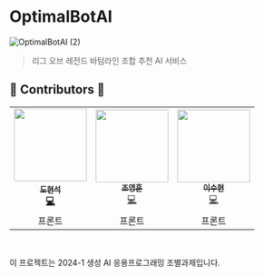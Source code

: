 # OptimalBotAI

![OptimalBotAI (2)](https://github.com/dohyeondol1/OptimalBotAI/assets/102894803/761e6981-84da-4ddb-9e67-83adb34ea77f)

>리그 오브 레전드 바텀라인 조합 추천 AI 서비스





## 🤩 Contributors 🤩
<table>
  <tr>
    <td align="center"><a href="http://github.com/dohyeondol1"><img src="https://avatars.githubusercontent.com/u/102894803?v=4" width="128px;" alt=""/><br /><sub><b>도현석</sub></a><br /><a href="https://github.com/dohyeondol1/OptimalBotAI/commits/develop/?author=dohyeondol1" title="Code">💻</a></td>
    <td align="center"><a href="https://github.com/joeyounghoon"><img src="https://avatars.githubusercontent.com/u/169515169?v=4" width="128px;" alt=""/><br /><sub><b>조영훈</b></sub></a><br /><a href="https://github.com/dohyeondol1/OptimalBotAI/commits/develop/?author=joeyounghoon" title="Code">💻</a></td>
    <td align="center"><a href="https://github.com/tgyuuAn"><img src="https://avatars.githubusercontent.com/u/171121396?v=4" width="128px;" alt=""/><br /><sub><b>이수현</b></sub></a><br /><a href="https://github.com/dohyeondol1/OptimalBotAI/commits/develop/?author=hyunnn24" title="Code">💻</a></td>
  </tr>
    <tr>
    <td align="center">프론트</td>
    <td align="center">프론트</td>
    <td align="center">프론트</td>
  </tr>
</table>
<br>

이 프로젝트는 2024-1 생성 AI 응용프로그래밍 조별과제입니다.
